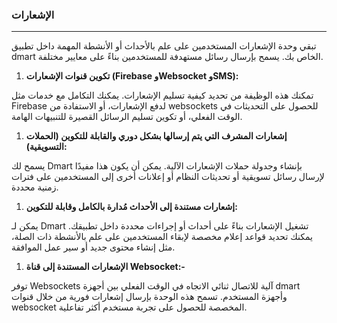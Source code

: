 ### **الإشعارات**

---

تبقي وحدة الإشعارات المستخدمين على علم بالأحداث أو الأنشطة المهمة داخل تطبيق dmart الخاص بك. يسمح بإرسال رسائل مستهدفة للمستخدمين بناءً على معايير مختلفة.

1. **تكوين قنوات الإشعارات (Firebase وWebsocket وSMS):**

تمكنك هذه الوظيفة من تحديد كيفية تسليم الإشعارات. يمكنك التكامل مع خدمات مثل Firebase لدفع الإشعارات، أو الاستفادة من websockets للحصول على التحديثات في الوقت الفعلي، أو تكوين تسليم الرسائل القصيرة للتنبيهات الهامة.

1. **إشعارات المشرف التي يتم إرسالها بشكل دوري والقابلة للتكوين (الحملات التسويقية):**

يسمح لك Dmart بإنشاء وجدولة حملات الإشعارات الآلية. يمكن أن يكون هذا مفيدًا لإرسال رسائل تسويقية أو تحديثات النظام أو إعلانات أخرى إلى المستخدمين على فترات زمنية محددة.

1. **إشعارات مستندة إلى الأحداث مُدارة بالكامل وقابلة للتكوين:**

يمكن لـ Dmart تشغيل الإشعارات بناءً على أحداث أو إجراءات محددة داخل تطبيقك. يمكنك تحديد قواعد إعلام مخصصة لإبقاء المستخدمين على علم بالأنشطة ذات الصلة، مثل إنشاء محتوى جديد أو سير عمل الموافقة.

1. **الإشعارات المستندة إلى قناة Websocket:-**

توفر Websockets آلية للاتصال ثنائي الاتجاه في الوقت الفعلي بين أجهزة dmart وأجهزة المستخدم. تسمح هذه الوحدة بإرسال إشعارات فورية من خلال قنوات websocket المخصصة للحصول على تجربة مستخدم أكثر تفاعلية.
